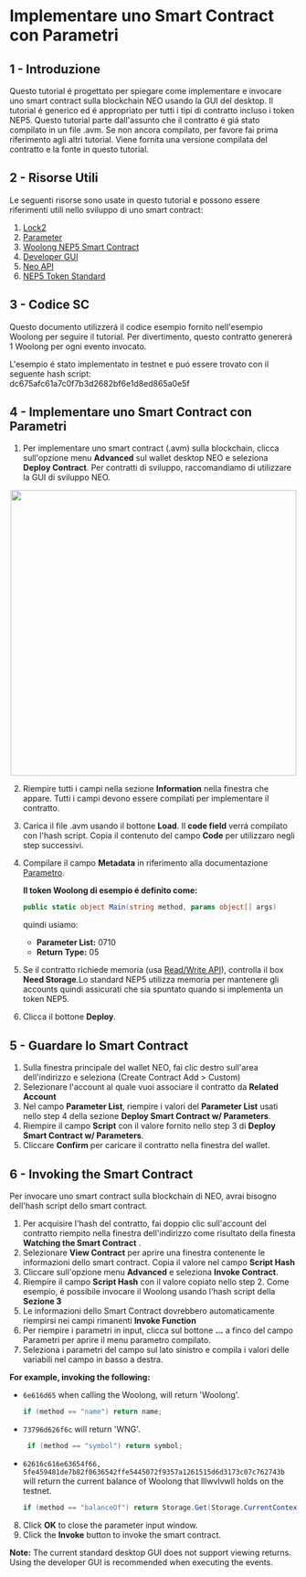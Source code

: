 # Implementare uno Smart Contract con Parametri

## 1 - Introduzione
Questo tutorial é progettato per spiegare come implementare e invocare uno smart contract sulla blockchain NEO usando la GUI del desktop. Il tutorial é generico ed é appropriato per tutti i tipi di contratto incluso i token NEP5. Questo tutorial parte dall'assunto che il contratto é giá stato compilato in un file .avm. Se non ancora compilato, per favore fai prima riferimento agli altri tutorial. Viene fornita una versione compilata del contratto e la fonte in questo tutorial.

## 2 - Risorse Utili

Le seguenti risorse sono usate in questo tutorial e possono essere riferimenti utili nello sviluppo di uno smart contract:

1. [Lock2](Lock2.md)
2. [Parameter](Parameter.md)
3. [Woolong NEP5 Smart Contract](assets/examples/woolong.cs.md)
4. [Developer GUI](https://github.com/CityOfZion/neo-gui-developer)
5. [Neo API](../api/neo.md)
6. [NEP5 Token Standard](https://github.com/neo-project/proposals/pull/4)

## 3 - Codice SC
Questo documento utilizzerá il codice esempio fornito nell'esempio Woolong per seguire il tutorial. Per divertimento, questo contratto genererá 1 Woolong per ogni evento invocato.

L'esempio é stato implementato in testnet e puó essere trovato con il seguente hash script:
​    
	dc675afc61a7c0f7b3d2682bf6e1d8ed865a0e5f
​	

## 4 - Implementare uno Smart Contract con Parametri

1. Per implementare uno smart contract (.avm) sulla blockchain, clicca sull'opzione menu **Advanced** sul wallet desktop NEO e seleziona **Deploy Contract**. Per contratti di sviluppo, raccomandiamo di utilizzare la GUI di sviluppo NEO.

<p align="center"><img style="vertical-align: middle" src="assets/img/deploy.png" width="500"></p>

2. Riempire tutti i campi nella sezione **Information** nella finestra che appare. Tutti i campi devono essere compilati per implementare il contratto. 
3. Carica il file .avm usando il bottone **Load**. Il **code field** verrá compilato con l'hash script. Copia il contenuto del campo **Code** per utilizzaro negli step successivi.
4. Compilare il campo **Metadata** in riferimento alla documentazione [Parametro](Parameter.md).

    **Il token Woolong di esempio é definito come:**  

    ```csharp
    public static object Main(string method, params object[] args)  
    ```

    quindi usiamo:  
    * **Parameter List:** 0710
    * **Return Type:** 05

5. Se il contratto richiede memoria (usa [Read/Write API](../api/neo.md#readwrite-api)), controlla il box **Need Storage**.Lo standard NEP5 utilizza memoria per mantenere gli accounts quindi assicurati che sia spuntato quando si implementa un token NEP5.

6. Clicca il bottone **Deploy**.


## 5 - Guardare lo Smart Contract   

1. Sulla finestra principale del wallet NEO, fai clic destro sull'area dell'indirizzo e seleziona (Create Contract Add > Custom)
2. Selezionare l'account al quale vuoi associare il contratto da **Related Account** 
3. Nel campo **Parameter List**, riempire i valori del **Parameter List** usati nello step 4 della sezione **Deploy Smart Contract w/ Parameters**.
4. Riempire il campo **Script** con il valore fornito nello step 3 di **Deploy Smart Contract w/ Parameters**.
5. Cliccare **Confirm** per caricare il contratto nella finestra del wallet.


## 6 - Invoking the Smart Contract

Per invocare uno smart contract sulla blockchain di NEO, avrai bisogno dell'hash script dello smart contract.
1. Per acquisire l'hash del contratto, fai doppio clic sull'account del contratto riempito nella finestra dell'indirizzo come risultato della finesta **Watching the Smart Contract** .
2. Selezionare **View Contract** per aprire una finestra contenente le informazioni dello smart contract. Copia il valore nel campo **Script Hash**
3. Cliccare sull'opzione menu **Advanced** e seleziona **Invoke Contract**.
4. Riempire il campo **Script Hash** con il valore copiato nello step 2. Come esempio, é possibile invocare il Woolong usando l'hash script della **Sezione 3**
5. Le informazioni dello Smart Contract dovrebbero automaticamente riempirsi nei campi rimanenti **Invoke Function**
6. Per riempire i parametri in input, clicca sul bottone **...** a finco del campo Parametri per aprire il menu parametro compilato.
7. Seleziona i parametri del campo sul lato sinistro e compila i valori delle variabili nel campo in basso a destra.

  **For example, invoking the following:**
  * `6e616d65` when calling the Woolong, will return 'Woolong'.
    ```csharp
    if (method == "name") return name;
    ```
  * `73796d626f6c` will return 'WNG'.
    ```csharp
     if (method == "symbol") return symbol;
    ```
  * `62616c616e63654f66, 5fe459481de7b82f0636542ffe5445072f9357a1261515d6d3173c07c762743b` will return the current balance of Woolong that lllwvlvwll holds on the testnet.
    ```csharp
    if (method == "balanceOf") return Storage.Get(Storage.CurrentContext, (byte[]) args[0]);
    ```

8. Click **OK** to close the parameter input window.
9. Click the **Invoke** button to invoke the smart contract.

**Note:** The current standard desktop GUI does not support viewing returns.  Using the developer GUI is recommended when executing the events.

 
